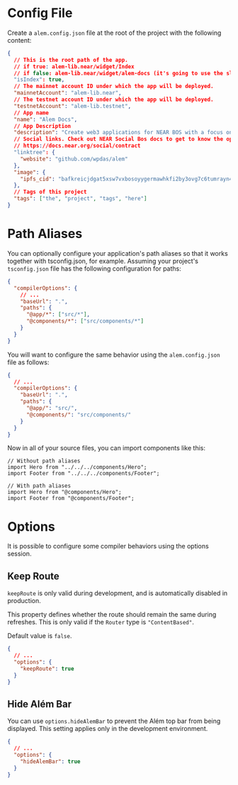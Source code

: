 # Config File

Create a `alem.config.json` file at the root of the project with the following content:

```json
{
  // This is the root path of the app.
  // if true: alem-lib.near/widget/Index
  // if false: alem-lib.near/widget/alem-docs (it's going to use the slugified "name")
  "isIndex": true,
  // The mainnet account ID under which the app will be deployed.
  "mainnetAccount": "alem-lib.near",
  // The testnet account ID under which the app will be deployed.
  "testnetAccount": "alem-lib.testnet",
  // App name
  "name": "Alem Docs",
  // App Description
  "description": "Create web3 applications for NEAR BOS with a focus on performance while using concepts that are based on ReactJS.",
  // Social links. Check out NEAR Social Bos docs to get to know the options
  // https://docs.near.org/social/contract
  "linktree": {
    "website": "github.com/wpdas/alem"
  },
  "image": {
    "ipfs_cid": "bafkreicjdgat5xsw7vxbosoyygermawhkfi2by3ovg7c6tumrayn4rimty"
  },
  // Tags of this project
  "tags": ["the", "project", "tags", "here"]
}
```

# Path Aliases

You can optionally configure your application's path aliases so that it works together with tsconfig.json, for example. Assuming your project's `tsconfig.json` file has the following configuration for paths:

```json
{
  "compilerOptions": {
    // ...
    "baseUrl": ".",
    "paths": {
      "@app/*": ["src/*"],
      "@components/*": ["src/components/*"]
    }
  }
}
```

You will want to configure the same behavior using the `alem.config.json` file as follows:

```json
{
  // ...
  "compilerOptions": {
    "baseUrl": ".",
    "paths": {
      "@app/": "src/",
      "@components/": "src/components/"
    }
  }
}
```

Now in all of your source files, you can import components like this:

```tsx
// Without path aliases
import Hero from "../../../components/Hero";
import Footer from "../../../components/Footer";

// With path aliases
import Hero from "@components/Hero";
import Footer from "@components/Footer";
```

# Options

It is possible to configure some compiler behaviors using the options session.

## Keep Route

`keepRoute` is only valid during development, and is automatically disabled in production.

This property defines whether the route should remain the same during refreshes. This is only valid if the `Router` type is `"ContentBased"`.

Default value is `false`.

```json
{
  // ...
  "options": {
    "keepRoute": true
  }
}
```

## Hide Além Bar

You can use `options.hideAlemBar` to prevent the Além top bar from being displayed. This setting applies only in the development environment.

```json
{
  // ...
  "options": {
    "hideAlemBar": true
  }
}
```
